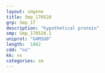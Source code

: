 ```yaml
---
layout: smgene
title: Smp_170520
grp: Smp_17
description: "hypothetical protein"
smp: Smp_170520.1
uniprot: "G4M1G0"
length:  1482
cdd: "ns"
kk: ns
categories: sm
---
```

